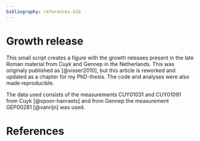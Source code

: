 ```yaml
---
bibliography: references.bib
---
```


# Growth release

This small script creates a figure with the growth releases present in the late Roman material from Cuyk and Gennep in the Netherlands. This was originaly published as [@visser2010], but this article is reworked and updated as a chapter for my PhD-thesis. The code and analyses were also made reproducible.

The data used consists of the measurements CUY01031 and CUY01091 from Cuyk [@spoor-hanraets] and from Gennep the measurement GEP00281 [@vanrijn] was used.

# References
